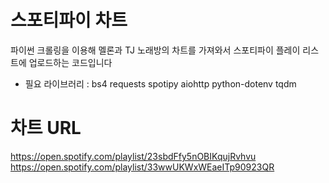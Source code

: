 # 스포티파이 차트
파이썬 크롤링을 이용해 멜론과 TJ 노래방의 차트를 가져와서 스포티파이 플레이 리스트에 업로드하는 코드입니다
 - 필요 라이브러리 : bs4 requests spotipy aiohttp python-dotenv tqdm
# 차트 URL
https://open.spotify.com/playlist/23sbdFfy5nOBIKqujRvhvu
[https://open.spotify.com/playlist/33wwUKWxWEaeITp90923QR ](https://open.spotify.com/playlist/2VaFuDxksZmH3ARn3wfk02?si=8ceaf23412644389)
